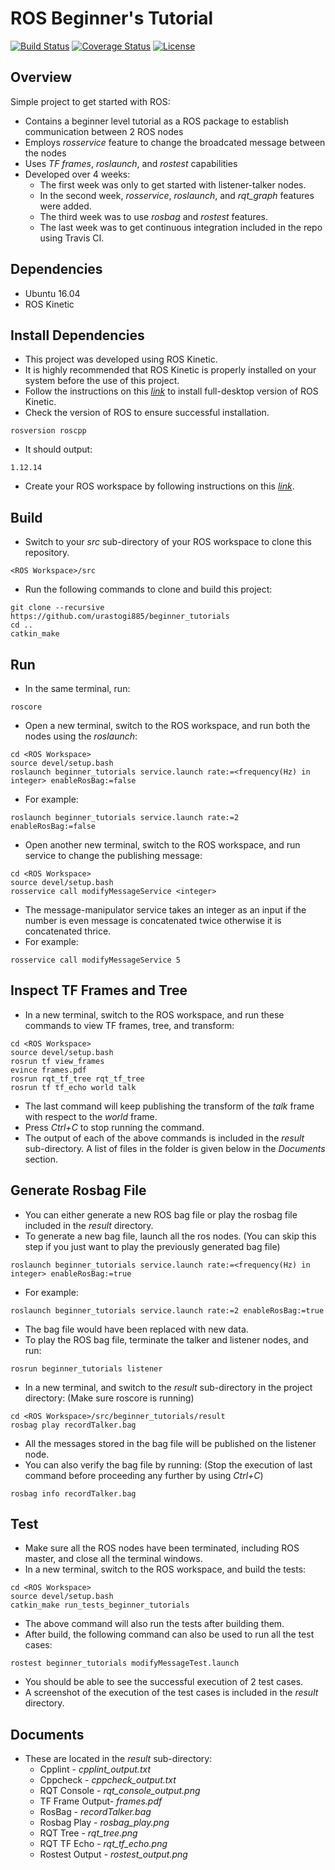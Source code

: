 
# ROS Beginner's Tutorial
[![Build Status](https://travis-ci.org/urastogi885/beginner_tutorials.svg?branch=master)](https://travis-ci.org/urastogi885/beginner_tutorials)
[![Coverage Status](https://coveralls.io/repos/github/urastogi885/beginner_tutorials/badge.svg?branch=master)](https://coveralls.io/github/urastogi885/beginner_tutorials?branch=master)
[![License](https://img.shields.io/badge/License-MIT-blue.svg)](https://github.com/urastogi885/beginner_tutorials/blob/master/LICENSE)

## Overview

Simple project to get started with ROS:
- Contains a beginner level tutorial as a ROS package to establish communication between 2 ROS nodes
- Employs *rosservice* feature to change the broadcated message between the nodes
- Uses *TF frames*, *roslaunch*, and *rostest* capabilities
- Developed over 4 weeks:
    - The first week was only to get started with listener-talker nodes.
    - In the second week, *rosservice*, *roslaunch*, and *rqt_graph* features were added.
    - The third week was to use *rosbag* and *rostest* features.
    - The last week was to get continuous integration included in the repo using Travis CI.

## Dependencies

- Ubuntu 16.04
- ROS Kinetic

## Install Dependencies

- This project was developed using ROS Kinetic.
- It is highly recommended that ROS Kinetic is properly installed on your system before the use of this project.
- Follow the instructions on this [*link*](http://wiki.ros.org/kinetic/Installation/Ubuntu) to install full-desktop 
 version of ROS Kinetic.
- Check the version of ROS to ensure successful installation.
```shell script
rosversion roscpp
```
- It should output:
```shell script
1.12.14
```
- Create your ROS workspace by following instructions on this [*link*](http://wiki.ros.org/catkin/Tutorials/create_a_workspace).

## Build

- Switch to your *src* sub-directory of your ROS workspace to clone this repository.
```shell script
<ROS Workspace>/src
```
- Run the following commands to clone and build this project:
```shell script
git clone --recursive https://github.com/urastogi885/beginner_tutorials
cd ..
catkin_make
```

## Run

- In the same terminal, run:
```shell script
roscore
```
- Open a new terminal, switch to the ROS workspace, and run both the nodes using the *roslaunch*:
```shell script
cd <ROS Workspace>
source devel/setup.bash
roslaunch beginner_tutorials service.launch rate:=<frequency(Hz) in integer> enableRosBag:=false
```
- For example:
```shell script
roslaunch beginner_tutorials service.launch rate:=2 enableRosBag:=false
```
- Open another new terminal, switch to the ROS workspace, and run service to change the publishing message:
```shell script
cd <ROS Workspace>
source devel/setup.bash
rosservice call modifyMessageService <integer>
```
- The message-manipulator service takes an integer as an input if the number is even message is concatenated twice
otherwise it is concatenated thrice.
- For example:
```shell script
rosservice call modifyMessageService 5
```

## Inspect TF Frames and Tree

- In a new terminal, switch to the ROS workspace, and run these commands to view TF frames, tree, and transform:
```shell script
cd <ROS Workspace>
source devel/setup.bash
rosrun tf view_frames
evince frames.pdf
rosrun rqt_tf_tree rqt_tf_tree
rosrun tf tf_echo world talk
```
- The last command will keep publishing the transform of the *talk* frame with respect to the *world* frame.
- Press *Ctrl+C* to stop running the command.
- The output of each of the above commands is included in the *result* sub-directory. A list of files in the folder
is given below in the *Documents* section.

## Generate Rosbag File

- You can either generate a new ROS bag file or play the rosbag file included in the *result* directory.
- To generate a new bag file, launch all the ros nodes. (You can skip this step if you just want to play the previously
generated bag file)
```shell script
roslaunch beginner_tutorials service.launch rate:=<frequency(Hz) in integer> enableRosBag:=true
```
- For example:
```shell script
roslaunch beginner_tutorials service.launch rate:=2 enableRosBag:=true
```
- The bag file would have been replaced with new data.
- To play the ROS bag file, terminate the talker and listener nodes, and run:
```shell script
rosrun beginner_tutorials listener
```
- In a new terminal, and switch to the *result* sub-directory in the project directory: (Make sure roscore is running)
```shell script
cd <ROS Workspace>/src/beginner_tutorials/result
rosbag play recordTalker.bag
```
- All the messages stored in the bag file will be published on the listener node.
- You can also verify the bag file by running: (Stop the execution of last command before proceeding any further by
using *Ctrl+C*)
```shell script
rosbag info recordTalker.bag
```

## Test

- Make sure all the ROS nodes have been terminated, including ROS master, and close all the terminal windows.
- In a new terminal, switch to the ROS workspace, and build the tests:
```shell script
cd <ROS Workspace>
source devel/setup.bash
catkin_make run_tests_beginner_tutorials
```
- The above command will also run the tests after building them.
- After build, the following command can also be used to run all the test cases:
```shell script
rostest beginner_tutorials modifyMessageTest.launch
```
- You should be able to see the successful execution of 2 test cases.
- A screenshot of the execution of the test cases is included in the *result* directory.

## Documents

- These are located in the *result* sub-directory:
    - Cpplint - *cpplint_output.txt*
    - Cppcheck - *cppcheck_output.txt*
    - RQT Console - *rqt_console_output.png*
    - TF Frame Output- *frames.pdf*
    - RosBag - *recordTalker.bag*
    - Rosbag Play - *rosbag_play.png*
    - RQT Tree - *rqt_tree.png*
    - RQT TF Echo  - *rqt_tf_echo.png*
    - Rostest Output - *rostest_output.png*
